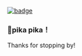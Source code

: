 [![badge](https://img.shields.io/badge/我的个人博客-MyBlog-34ABE0?&style=flat-square)](https://publish.obsidian.md/squirrel)

### 🌟pika pika！


Thanks for stopping by!
